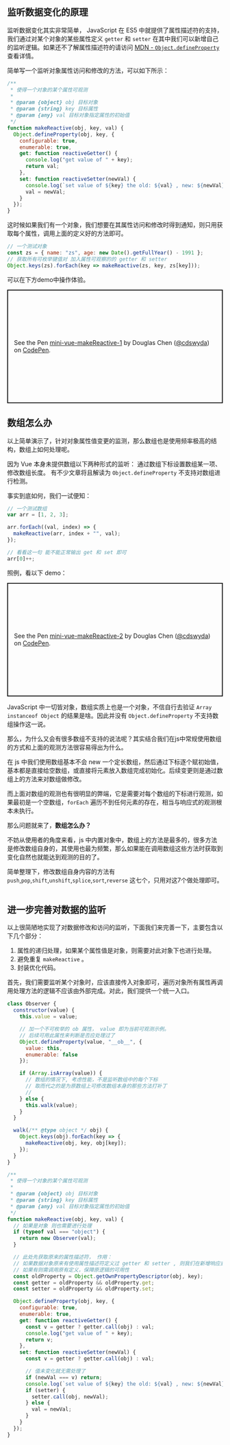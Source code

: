 ## 监听数据变化的原理

监听数据变化其实非常简单， JavaScript 在 ES5 中就提供了属性描述符的支持，我们通过对某个对象的某些属性定义 `getter` 和 `setter` 在其中我们可以新增自己的监听逻辑。如果还不了解属性描述符的请访问 [MDN - `Object.defineProperty`](https://developer.mozilla.org/zh-CN/docs/Web/JavaScript/Reference/Global_Objects/Object/defineProperty) 查看详情。

简单写一个监听对象属性访问和修改的方法，可以如下所示：

```js
/**
 * 使得一个对象的某个属性可观测
 *
 * @param {object} obj 目标对象
 * @param {string} key 目标属性
 * @param {any} val 目标对象指定属性的初始值
 */
function makeReactive(obj, key, val) {
  Object.defineProperty(obj, key, {
    configurable: true,
    enumerable: true,
    get: function reactiveGetter() {
      console.log("get value of " + key);
      return val;
    },
    set: function reactiveSetter(newVal) {
      console.log(`set value of ${key} the old: ${val} , new: ${newVal}`);
      val = newVal;
    }
  });
}
```

这时候如果我们有一个对象，我们想要在其属性访问和修改时得到通知，则只用获取每个属性，调用上面的定义好的方法即可。

```js
// 一个测试对象
const zs = { name: "zs", age: new Date().getFullYear() - 1991 };
// 获取所有可枚举键值对 加入属性可观察的的 getter 和 setter
Object.keys(zs).forEach(key => makeReactive(zs, key, zs[key]));
```

可以在下方demo中操作体验。

<p class="codepen" data-height="265" data-theme-id="default" data-default-tab="js,result" data-user="cdswyda" data-slug-hash="zYxEZXw" data-preview="true" style="height: 265px; box-sizing: border-box; display: flex; align-items: center; justify-content: center; border: 2px solid; margin: 1em 0; padding: 1em;" data-pen-title="mini-vue-makeReactive-1">
  <span>See the Pen <a href="https://codepen.io/cdswyda/pen/zYxEZXw">
  mini-vue-makeReactive-1</a> by Douglas Chen (<a href="https://codepen.io/cdswyda">@cdswyda</a>)
  on <a href="https://codepen.io">CodePen</a>.</span>
</p>
<script async src="https://static.codepen.io/assets/embed/ei.js"></script>

## 数组怎么办

以上简单演示了，针对对象属性值变更的监测，那么数组也是使用频率极高的结构，数组上如何处理呢。

因为 Vue 本身未提供数组以下两种形式的监听： 通过数组下标设置数组某一项、修改数组长度。 有不少文章将且解读为 `Object.defineProperty` 不支持对数组进行检测。

事实到底如何，我们一试便知：

```js
// 一个测试数组
var arr = [1, 2, 3];

arr.forEach((val, index) => {
  makeReactive(arr, index + "", val);
});

// 看看这一句 能不能正常输出 get 和 set 即可
arr[0]++;
```

照例，看以下 demo：

<p class="codepen" data-height="265" data-theme-id="light" data-default-tab="js,result" data-user="cdswyda" data-slug-hash="KKwXmoW" data-preview="true" style="height: 265px; box-sizing: border-box; display: flex; align-items: center; justify-content: center; border: 2px solid; margin: 1em 0; padding: 1em;" data-pen-title="mini-vue-makeReactive-2">
  <span>See the Pen <a href="https://codepen.io/cdswyda/pen/KKwXmoW">
  mini-vue-makeReactive-2</a> by Douglas Chen (<a href="https://codepen.io/cdswyda">@cdswyda</a>)
  on <a href="https://codepen.io">CodePen</a>.</span>
</p>
<script async src="https://static.codepen.io/assets/embed/ei.js"></script>

JavaScript 中一切皆对象，数组实质上也是一个对象，不信自行去验证 `Array instanceof Object` 的结果是啥。因此并没有 `Object.defineProperty` 不支持数组操作这一说。

那么，为什么又会有很多数组不支持的说法呢？其实结合我们在js中常规使用数组的方式和上面的观测方法很容易得出为什么。

在 js 中我们使用数组基本不会 new 一个定长数组，然后通过下标逐个赋初始值，基本都是直接给空数组，或直接将元素放入数组完成初始化。后续变更则是通过数组上的方法来对数组做修改。

而上面对数组的观测也有很明显的弊端，它是需要对每个数组的下标进行观测，如果最初是一个空数组，`forEach` 遍历不到任何元素的存在，相当与响应式的观测根本未执行。

那么问题就来了，**数组怎么办？**

不妨从使用者的角度来看，js 中内置对象中，数组上的方法是最多的，很多方法是修改数组自身的，其使用也最为频繁，那么如果能在调用数组这些方法时获取到变化自然也就能达到观测的目的了。

简单整理下，修改数组自身内容的方法有 `push`,`pop`,`shift`,`unshift`,`splice`,`sort`,`reverse` 这七个，只用对这7个做处理即可。

```js

```

## 进一步完善对数据的监听

以上很简陋地实现了对数据修改和访问的监听，下面我们来完善一下，主要包含以下几个部分：

1. 属性的递归处理，如果某个属性值是对象，则需要对此对象下也进行处理。
2. 避免重复 `makeReactive` 。
3. 封装优化代码。

首先，我们需要监听某个对象时，应该直接传入对象即可，遍历对象所有属性再调用处理方法的逻辑不应该由外部完成。对此，我们提供一个统一入口。

```js
class Observer {
  constructor(value) {
    this.value = value;

    // 加一个不可枚举的 ob 属性， value 即为当前可观测示例。
    // 后续可用此属性来判断是否应处理过了
    Object.defineProperty(value, "__ob__", {
      value: this,
      enumerable: false
    });

    if (Array.isArray(value)) {
      // 数组的情况下, 考虑性能，不是监听数组中的每个下标
      // 取而代之的是为原数组上可修改数组本身的那些方法打补丁
      //
    } else {
      this.walk(value);
    }
  }

  walk(/** @type object */ obj) {
    Object.keys(obj).forEach(key => {
      makeReactive(obj, key, obj[key]);
    });
  }
}

/**
 * 使得一个对象的某个属性可观测
 *
 * @param {object} obj 目标对象
 * @param {string} key 目标属性
 * @param {any} val 目标对象指定属性的初始值
 */
function makeReactive(obj, key, val) {
  // 如果是对象 则也需要进行处理
  if (typeof val === "object") {
    return new Observer(val);
  }

  // 此处先获取原来的属性描述符， 作用：
  // 如果数据对象原来有使用属性描述符定义过 getter 和 setter , 则我们在新增响应式监听时，不应该覆盖之前的定义。
  // 如果有则需调用原有定义，保障原逻辑的可用性
  const oldProperty = Object.getOwnPropertyDescriptor(obj, key);
  const getter = oldProperty && oldProperty.get;
  const setter = oldProperty && oldProperty.set;

  Object.defineProperty(obj, key, {
    configurable: true,
    enumerable: true,
    get: function reactiveGetter() {
      const v = getter ? getter.call(obj) : val;
      console.log("get value of " + key);
      return v;
    },
    set: function reactiveSetter(newVal) {
      const v = getter ? getter.call(obj) : val;

      // 值未变化就无需处理了
      if (newVal === v) return;
      console.log(`set value of ${key} the old: ${val} , new: ${newVal}`);
      if (setter) {
        setter.call(obj, newVal);
      } else {
        val = newVal;
      }
    }
  });
}
```
